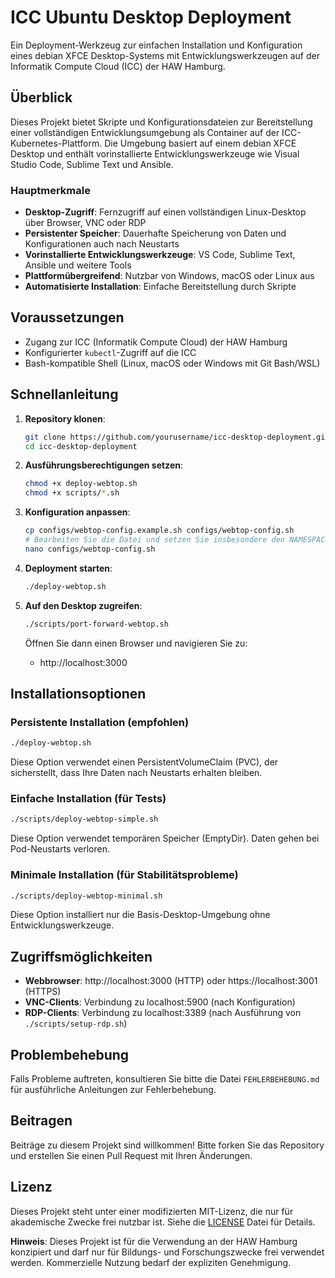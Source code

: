# ICC Ubuntu Desktop Deployment

Ein Deployment-Werkzeug zur einfachen Installation und Konfiguration eines debian XFCE Desktop-Systems mit Entwicklungswerkzeugen auf der Informatik Compute Cloud (ICC) der HAW Hamburg.

## Überblick

Dieses Projekt bietet Skripte und Konfigurationsdateien zur Bereitstellung einer vollständigen Entwicklungsumgebung als Container auf der ICC-Kubernetes-Plattform. Die Umgebung basiert auf einem debian XFCE Desktop und enthält vorinstallierte Entwicklungswerkzeuge wie Visual Studio Code, Sublime Text und Ansible.

### Hauptmerkmale

- **Desktop-Zugriff**: Fernzugriff auf einen vollständigen Linux-Desktop über Browser, VNC oder RDP
- **Persistenter Speicher**: Dauerhafte Speicherung von Daten und Konfigurationen auch nach Neustarts
- **Vorinstallierte Entwicklungswerkzeuge**: VS Code, Sublime Text, Ansible und weitere Tools
- **Plattformübergreifend**: Nutzbar von Windows, macOS oder Linux aus
- **Automatisierte Installation**: Einfache Bereitstellung durch Skripte

## Voraussetzungen

- Zugang zur ICC (Informatik Compute Cloud) der HAW Hamburg
- Konfigurierter `kubectl`-Zugriff auf die ICC
- Bash-kompatible Shell (Linux, macOS oder Windows mit Git Bash/WSL)

## Schnellanleitung

1. **Repository klonen**:
   ```bash
   git clone https://github.com/yourusername/icc-desktop-deployment.git
   cd icc-desktop-deployment
   ```

2. **Ausführungsberechtigungen setzen**:
   ```bash
   chmod +x deploy-webtop.sh
   chmod +x scripts/*.sh
   ```

3. **Konfiguration anpassen**:
   ```bash
   cp configs/webtop-config.example.sh configs/webtop-config.sh
   # Bearbeiten Sie die Datei und setzen Sie insbesondere den NAMESPACE
   nano configs/webtop-config.sh
   ```

4. **Deployment starten**:
   ```bash
   ./deploy-webtop.sh
   ```

5. **Auf den Desktop zugreifen**:
   ```bash
   ./scripts/port-forward-webtop.sh
   ```
   Öffnen Sie dann einen Browser und navigieren Sie zu:
   - http://localhost:3000

## Installationsoptionen

### Persistente Installation (empfohlen)
```bash
./deploy-webtop.sh
```
Diese Option verwendet einen PersistentVolumeClaim (PVC), der sicherstellt, dass Ihre Daten nach Neustarts erhalten bleiben.

### Einfache Installation (für Tests)
```bash
./scripts/deploy-webtop-simple.sh
```
Diese Option verwendet temporären Speicher (EmptyDir). Daten gehen bei Pod-Neustarts verloren.

### Minimale Installation (für Stabilitätsprobleme)
```bash
./scripts/deploy-webtop-minimal.sh
```
Diese Option installiert nur die Basis-Desktop-Umgebung ohne Entwicklungswerkzeuge.

## Zugriffsmöglichkeiten

- **Webbrowser**: http://localhost:3000 (HTTP) oder https://localhost:3001 (HTTPS)
- **VNC-Clients**: Verbindung zu localhost:5900 (nach Konfiguration)
- **RDP-Clients**: Verbindung zu localhost:3389 (nach Ausführung von `./scripts/setup-rdp.sh`)

## Problembehebung

Falls Probleme auftreten, konsultieren Sie bitte die Datei `FEHLERBEHEBUNG.md` für ausführliche Anleitungen zur Fehlerbehebung.

## Beitragen

Beiträge zu diesem Projekt sind willkommen! Bitte forken Sie das Repository und erstellen Sie einen Pull Request mit Ihren Änderungen.

## Lizenz

Dieses Projekt steht unter einer modifizierten MIT-Lizenz, die nur für akademische Zwecke frei nutzbar ist. Siehe die [LICENSE](LICENSE) Datei für Details.

**Hinweis**: Dieses Projekt ist für die Verwendung an der HAW Hamburg konzipiert und darf nur für Bildungs- und Forschungszwecke frei verwendet werden. Kommerzielle Nutzung bedarf der expliziten Genehmigung.

